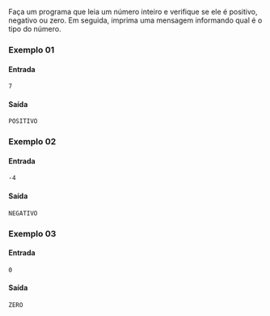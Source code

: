Faça um programa que leia um número inteiro e verifique se ele é positivo, negativo ou zero. Em seguida, imprima uma mensagem informando qual é o tipo do número.


### Exemplo 01

#### Entrada

    7

#### Saída

    POSITIVO

### Exemplo 02

#### Entrada

    -4

#### Saída

    NEGATIVO

### Exemplo 03

#### Entrada

    0

#### Saída

    ZERO




